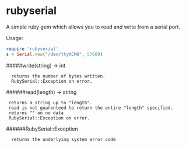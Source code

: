 # rubyserial

A simple ruby gem which allows you to read and write from a serial port.

Usage:
```ruby
require 'rubyserial'
s = Serial.new("/dev/ttyACM0", 57600)
```

#####write(string) -> int
```
  returns the number of bytes written.
  RubySerial::Exception on error.
```
######read(length) -> string
```
 returns a string up to "length".   
 read is not guarenteed to return the entire "length" specified.
 returns "" on no data
 RubySerial::Exception on error.
```

######RubySerial::Exception
```
  returns the underlying system error code
```
